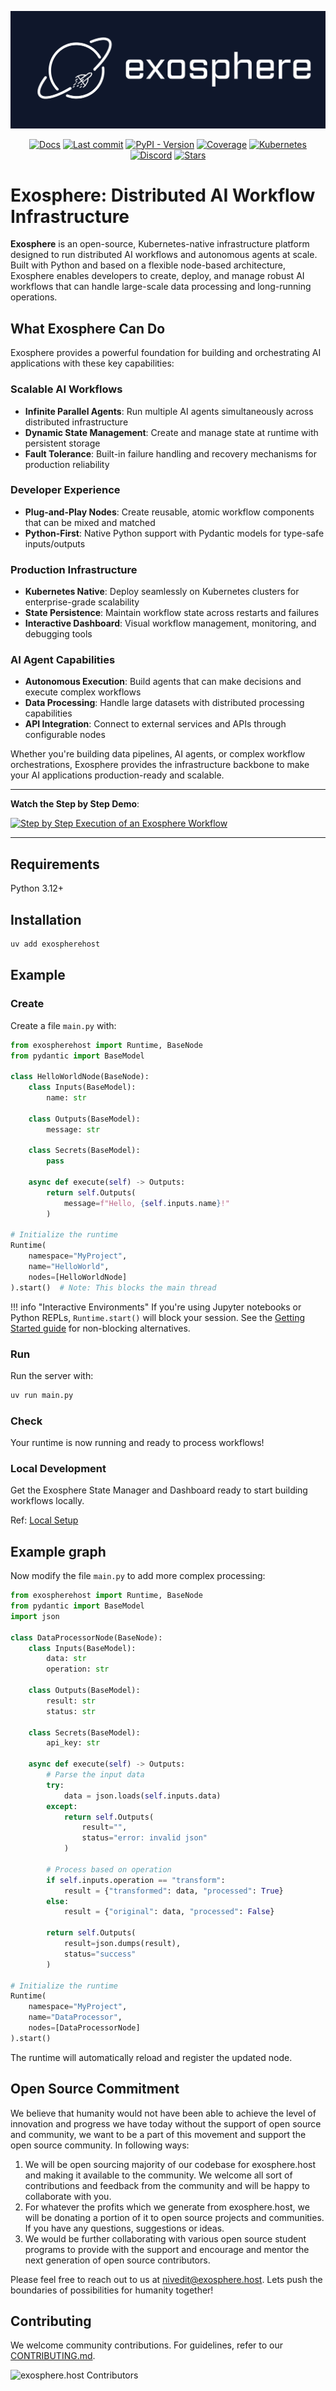 ![exosphere logo](assets/logo-with-bg.png)

<p align="center">
  <a href="https://docs.exosphere.host"><img src="https://img.shields.io/badge/docs-latest-success" alt="Docs"></a>
  <a href="https://github.com/exospherehost/exospherehost/commits/main"><img src="https://img.shields.io/github/last-commit/exospherehost/exospherehost" alt="Last commit"></a>
  <a href="https://pypi.org/project/exospherehost/"><img src="https://img.shields.io/pypi/v/exospherehost" alt="PyPI - Version"></a>
  <a href="https://codecov.io/gh/exospherehost/exospherehost"><img src="https://img.shields.io/codecov/c/gh/exospherehost/exospherehost" alt="Coverage"></a>
  <a href="https://github.com/orgs/exospherehost/packages?repo_name=exospherehost"><img src="https://img.shields.io/badge/Kubernetes-native-326ce5?logo=kubernetes&logoColor=white" alt="Kubernetes"></a>
  <a href="https://discord.com/invite/zT92CAgvkj"><img src="https://badgen.net/discord/members/zT92CAgvkj" alt="Discord"></a>
  <a href="https://github.com/exospherehost/exospherehost"><img src="https://img.shields.io/github/stars/exospherehost/exospherehost?style=social" alt="Stars"></a>
</p>


# Exosphere: Distributed AI Workflow Infrastructure

**Exosphere** is an open-source, Kubernetes-native infrastructure platform designed to run distributed AI workflows and autonomous agents at scale. Built with Python and based on a flexible node-based architecture, Exosphere enables developers to create, deploy, and manage robust AI workflows that can handle large-scale data processing and long-running operations.

## What Exosphere Can Do

Exosphere provides a powerful foundation for building and orchestrating AI applications with these key capabilities:

### **Scalable AI Workflows**
- **Infinite Parallel Agents**: Run multiple AI agents simultaneously across distributed infrastructure
- **Dynamic State Management**: Create and manage state at runtime with persistent storage
- **Fault Tolerance**: Built-in failure handling and recovery mechanisms for production reliability

### **Developer Experience**
- **Plug-and-Play Nodes**: Create reusable, atomic workflow components that can be mixed and matched
- **Python-First**: Native Python support with Pydantic models for type-safe inputs/outputs

### **Production Infrastructure**
- **Kubernetes Native**: Deploy seamlessly on Kubernetes clusters for enterprise-grade scalability
- **State Persistence**: Maintain workflow state across restarts and failures
- **Interactive Dashboard**: Visual workflow management, monitoring, and debugging tools

### **AI Agent Capabilities**
- **Autonomous Execution**: Build agents that can make decisions and execute complex workflows
- **Data Processing**: Handle large datasets with distributed processing capabilities
- **API Integration**: Connect to external services and APIs through configurable nodes

Whether you're building data pipelines, AI agents, or complex workflow orchestrations, Exosphere provides the infrastructure backbone to make your AI applications production-ready and scalable.

---

**Watch the Step by Step Demo**:

<a href="https://www.youtube.com/watch?v=f41UtzInhp8" target="_blank">
  <img src="../assets/parallel-nodes-demo.png" alt="Step by Step Execution of an Exosphere Workflow">
</a>


---

## Requirements

Python 3.12+

## Installation

```bash
uv add exospherehost
```

## Example

### Create

Create a file `main.py` with:

```python
from exospherehost import Runtime, BaseNode
from pydantic import BaseModel

class HelloWorldNode(BaseNode):
    class Inputs(BaseModel):
        name: str

    class Outputs(BaseModel):
        message: str

    class Secrets(BaseModel):
        pass

    async def execute(self) -> Outputs:
        return self.Outputs(
            message=f"Hello, {self.inputs.name}!"
        )

# Initialize the runtime
Runtime(
    namespace="MyProject",
    name="HelloWorld",
    nodes=[HelloWorldNode]
).start()  # Note: This blocks the main thread
```

!!! info "Interactive Environments"
    If you're using Jupyter notebooks or Python REPLs, `Runtime.start()` will block your session. See the [Getting Started guide](./getting-started.md#important-blocking-behavior) for non-blocking alternatives.

### Run

Run the server with:

```bash
uv run main.py
```

### Check

Your runtime is now running and ready to process workflows!


### Local Development

Get the Exosphere State Manager and Dashboard ready to start building workflows locally.

Ref: [Local Setup](./exosphere/local-setup.md)

## Example graph

Now modify the file `main.py` to add more complex processing:

```python
from exospherehost import Runtime, BaseNode
from pydantic import BaseModel
import json

class DataProcessorNode(BaseNode):
    class Inputs(BaseModel):
        data: str
        operation: str

    class Outputs(BaseModel):
        result: str
        status: str

    class Secrets(BaseModel):
        api_key: str

    async def execute(self) -> Outputs:
        # Parse the input data
        try:
            data = json.loads(self.inputs.data)
        except:
            return self.Outputs(
                result="",
                status="error: invalid json"
            )
        
        # Process based on operation
        if self.inputs.operation == "transform":
            result = {"transformed": data, "processed": True}
        else:
            result = {"original": data, "processed": False}
        
        return self.Outputs(
            result=json.dumps(result),
            status="success"
        )

# Initialize the runtime
Runtime(
    namespace="MyProject",
    name="DataProcessor",
    nodes=[DataProcessorNode]
).start()
```

The runtime will automatically reload and register the updated node.


## Open Source Commitment

We believe that humanity would not have been able to achieve the level of innovation and progress we have today without the support of open source and community, we want to be a part of this movement and support the open source community. In following ways: 

1. We will be open sourcing majority of our codebase for exosphere.host and making it available to the community. We welcome all sort of contributions and feedback from the community and will be happy to collaborate with you.
2. For whatever the profits which we generate from exosphere.host, we will be donating a portion of it to open source projects and communities. If you have any questions, suggestions or ideas.
3. We would be further collaborating with various open source student programs to provide with the support and encourage and mentor the next generation of open source contributors.

Please feel free to reach out to us at [nivedit@exosphere.host](mailto:nivedit@exosphere.host). Lets push the boundaries of possibilities for humanity together!

## Contributing

We welcome community contributions. For guidelines, refer to our [CONTRIBUTING.md](https://github.com/exospherehost/exospherehost/blob/main/CONTRIBUTING.md).

![exosphere.host Contributors](https://contrib.rocks/image?repo=exospherehost/exospherehost)


